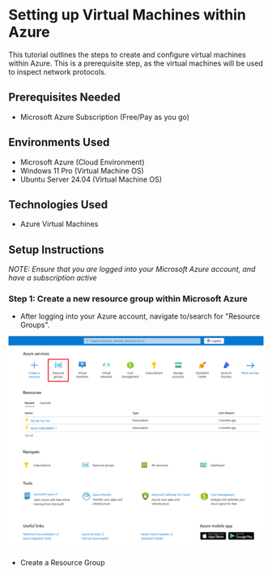 # Setting up Virtual Machines within Azure

This tutorial outlines the steps to create and configure virtual machines within Azure. This is a prerequisite step, as the virtual machines will be used to inspect network protocols.

## Prerequisites Needed
- Microsoft Azure Subscription (Free/Pay as you go)
  
## Environments Used
- Microsoft Azure (Cloud Environment)
- Windows 11 Pro (Virtual Machine OS)
- Ubuntu Server 24.04 (Virtual Machine OS)

## Technologies Used
- Azure Virtual Machines

## Setup Instructions

*NOTE: Ensure that you are logged into your Microsoft Azure account, and have a subscription active*

### Step 1: Create a new resource group within Microsoft Azure

- After logging into your Azure account, navigate to/search for "Resource Groups".

![attachments/1.png](attachments/1.png)
- Create a Resource Group
<!Provide the steps on how to create a resource groups. Add images of each step, provide small description, and explanation on why we are doing this depending on the step>
### 

